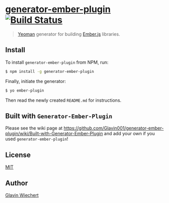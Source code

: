 # [generator-ember-plugin](https://github.com/Glavin001/generator-ember-plugin) [![Build Status](https://secure.travis-ci.org/Glavin001/generator-ember-plugin.png?branch=master)](https://travis-ci.org/Glavin001/generator-ember-plugin)

> [Yeoman](http://yeoman.io) generator for building [Ember.js](http://emberjs.com/) libraries.

## Install

To install `generator-ember-plugin` from NPM, run:

```bash
$ npm install -g generator-ember-plugin
```

Finally, initiate the generator:

```bash
$ yo ember-plugin
```

Then read the newly created `README.md` for instructions.

## Built with `Generator-Ember-Plugin`

Please see the wiki page at
https://github.com/Glavin001/generator-ember-plugin/wiki/Built-with-Generator-Ember-Plugin
and add your own if you used `generator-ember-plugin`!

## License

[MIT](https://github.com/Glavin001/generator-ember-plugin/blob/master/LICENSE)

## Author

[Glavin Wiechert](https://github.com/Glavin001)
